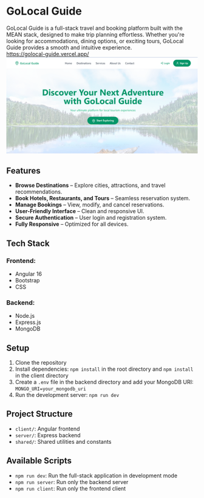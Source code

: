 # GoLocal Guide  
GoLocal Guide is a full-stack travel and booking platform built with the MEAN stack, designed to make trip planning effortless. Whether you're looking for accommodations, dining options, or exciting tours, GoLocal Guide provides a smooth and intuitive experience.  
https://golocal-guide.vercel.app/
![Project Preview](./{ACC5954A-37BD-4B25-961E-7FE8CB294058}.png)


## Features  
- **Browse Destinations** – Explore cities, attractions, and travel recommendations.  
- **Book Hotels, Restaurants, and Tours** – Seamless reservation system.  
- **Manage Bookings** – View, modify, and cancel reservations.  
- **User-Friendly Interface** – Clean and responsive UI.  
- **Secure Authentication** – User login and registration system.  
- **Fully Responsive** – Optimized for all devices.  

## Tech Stack  

### Frontend:  
- Angular 16  
- Bootstrap  
- CSS  

### Backend:  
- Node.js  
- Express.js  
- MongoDB  

## Setup

1. Clone the repository
2. Install dependencies: `npm install` in the root directory and `npm install` in the client directory
3. Create a `.env` file in the backend directory and add your MongoDB URI: `MONGO_URI=your_mongodb_uri`
4. Run the development server: `npm run dev`

## Project Structure

- `client/`: Angular frontend
- `server/`: Express backend
- `shared/`: Shared utilities and constants

## Available Scripts

- `npm run dev`: Run the full-stack application in development mode
- `npm run server`: Run only the backend server
- `npm run client`: Run only the frontend client
